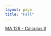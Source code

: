 ```yaml
---
layout: page
title: "Fall"
---
```


[MA 126 - Calculus II](https://stevenclontz.github.io/teaching-2016-08-17-fall/)
